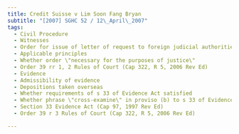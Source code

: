 ```yaml
---
title: Credit Suisse v Lim Soon Fang Bryan 
subtitle: "[2007] SGHC 52 / 12\_April\_2007"
tags:
  - Civil Procedure
  - Witnesses
  - Order for issue of letter of request to foreign judicial authorities for examining witnesses in foreign jurisdiction
  - Applicable principles
  - Whether order \"necessary for the purposes of justice\"
  - Order 39 rr 1, 2 Rules of Court (Cap 322, R 5, 2006 Rev Ed)
  - Evidence
  - Admissibility of evidence
  - Depositions taken overseas
  - Whether requirements of s 33 of Evidence Act satisfied
  - Whether phrase \"cross-examine\" in proviso (b) to s 33 of Evidence Act covering \"cross-interrogatories\" in O 39 r 3 of Rules of Court
  - Section 33 Evidence Act (Cap 97, 1997 Rev Ed)
  - Order 39 r 3 Rules of Court (Cap 322, R 5, 2006 Rev Ed)

---
```


